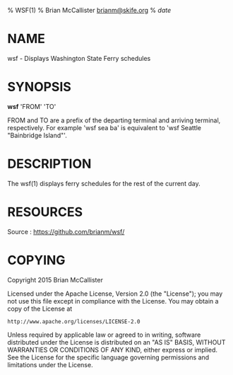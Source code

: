 % WSF(1)
% Brian McCallister <brianm@skife.org>
% $date$

# NAME

wsf - Displays Washington State Ferry schedules


# SYNOPSIS

**wsf** 'FROM' 'TO'

FROM and TO are a prefix of the departing terminal and arriving
terminal, respectively. For example 'wsf sea ba' is equivalent to
'wsf Seattle "Bainbridge Island"'.


# DESCRIPTION

The wsf(1) displays ferry schedules for the rest of the current day.

# RESOURCES

Source
:    <https://github.com/brianm/wsf/>

# COPYING

Copyright 2015 Brian McCallister

Licensed under the Apache License, Version 2.0 (the "License");
you may not use this file except in compliance with the License.
You may obtain a copy of the License at

    http://www.apache.org/licenses/LICENSE-2.0

Unless required by applicable law or agreed to in writing, software
distributed under the License is distributed on an "AS IS" BASIS,
WITHOUT WARRANTIES OR CONDITIONS OF ANY KIND, either express or implied.
See the License for the specific language governing permissions and
limitations under the License.
   
